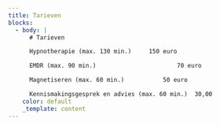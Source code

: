 ```yaml
---
title: Tarieven
blocks:
  - body: |
      # Tarieven

      Hypnotherapie (max. 130 min.)     150 euro

      EMDR (max. 90 min.)                       70 euro

      Magnetiseren (max. 60 min.)           50 euro

      Kennismakingsgesprek en advies (max. 60 min.)  30,00
    color: default
    _template: content
---
```


